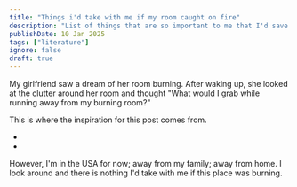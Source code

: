 ```yaml
---
title: "Things i'd take with me if my room caught on fire"
description: "List of things that are so important to me that I'd save from my burning room."
publishDate: 10 Jan 2025
tags: ["literature"]
ignore: false
draft: true
---
```


My girlfriend saw a dream of her room burning. After waking up, she looked at the clutter around her room and thought
"What would I grab while running away from my burning room?"

This is where the inspiration for this post comes from.

-
-

However, I'm in the USA for now; away from my family; away from home.
I look around and there is nothing I'd take with me if this place was burning.

